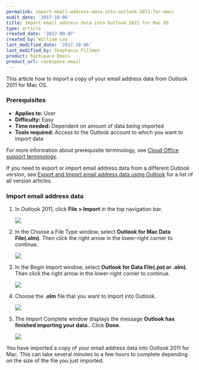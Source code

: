 ```yaml
---
permalink: import-email-address-data-into-outlook-2011-for-mac/
audit_date: '2017-10-06'
title: Import email address data into Outlook 2011 for Mac OS
type: article
created_date: '2017-09-07'
created_by: William Loy
last_modified_date: '2017-10-06'
last_modified_by: Stephanie Fillmon
product: Rackspace Email
product_url: rackspace-email
---
```


This article how to import a copy of your email address data from Outlook 2011 for Mac OS.

### Prerequisites

- **Applies to:** User
- **Difficulty:** Easy
- **Time needed:** Dependent on amount of data being imported
- **Tools required:**  Access to the Outlook account to which you want to import data

For more information about prerequisite terminology, see [Cloud Office support terminology](/how-to/cloud-office-support-terminology/).

If you need to export or import email address data from a different Outlook version, see [Export and Import email address data using Outlook](/how-to/export-and-import-email-address-data-using-outlook) for a list of all version articles.

### Import email address data

1. In Outlook 2011, click **File > Import** in the top navigation bar.

    <img src="{% asset_path rackspace-email/import-email-address-data-into-outlook-2011-for-mac/file_import2011.png %}" />

2. In the Choose a File Type window, select **Outlook for Mac Data File(.olm)**. Then click the right arrow in the lower-right corner to continue.

    <img src="{% asset_path rackspace-email/import-email-address-data-into-outlook-2011-for-mac/outlook_olm2011.png %}" />

3. In the Begin Import window, select **Outlook for Data File(.pst or .olm)**. Then click the right arrow in the lower-right corner to continue.

    <img src="{% asset_path rackspace-email/import-email-address-data-into-outlook-2011-for-mac/file_type2011.png %}" />

4. Choose the **.olm** file that you want to import into Outlook.

    <img src="{% asset_path rackspace-email/import-email-address-data-into-outlook-2011-for-mac/choose_olm2011.png %}" />

5. The Import Complete window displays the message **Outlook has finished importing your data.**. Click **Done**.

    <img src="{% asset_path rackspace-email/import-email-address-data-into-outlook-2011-for-mac/import_complete2011.png %}" />

You have imported a copy of your email address data into Outlook 2011 for Mac. This can take several minutes to a few hours to complete depending on the size of the file you just imported.

